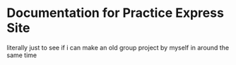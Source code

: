 # Documentation for Practice Express Site

literally just to see if i can make an old group project by myself in around the same time